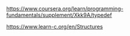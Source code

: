 https://www.coursera.org/learn/programming-fundamentals/supplement/Xkk9A/typedef



https://www.learn-c.org/en/Structures